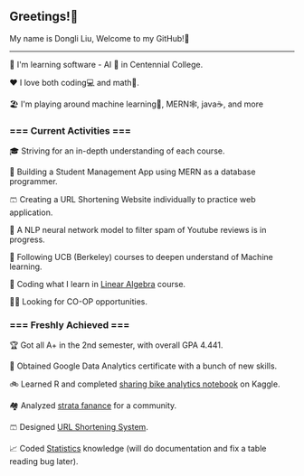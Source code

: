 ## Greetings!👋  

My name is Dongli Liu,  Welcome to my GitHub!🏡

----------------------------------------------------------

🌱 I'm learning software - AI 🤖 in Centennial College.  

❤️ I love both coding💻 and math🔢.   

🏖️ I'm playing around machine learning🧠, MERN🕸️, java☕, and more  

### === Current Activities ===

🎓 Striving for an in-depth understanding of each course.

🏫 Building a Student Management App using MERN as a database programmer.

🩳 Creating a URL Shortening Website individually to practice web application.

🧬 A NLP neural network model to filter spam of Youtube reviews is in progress.

🎢 Following UCB (Berkeley) courses to deepen understand of Machine learning.

🔢 Coding what I learn in [Linear Algebra](https://github.com/Dongli99/MatrixCalc) course.

👨‍💼 Looking for CO-OP opportunities.

### === Freshly Achieved ===

🏆 Got all A+ in the 2nd semester, with overall GPA 4.441.

📜 Obtained Google Data Analytics certificate with a bunch of new skills.

🚲 Learned R and completed [sharing bike analytics notebook](https://docs.google.com/presentation/d/1Hk36fAt6Zx2YISS7JFaht5jf18-jFTrqcbvt6S9DnS0/present?slide=id.g287bd23f883_0_125) on Kaggle.

🏘️ Analyzed [strata fanance](https://docs.google.com/presentation/d/1RZidPTdfEYnw-JegUfAAka78iGbZwcCarNc6Dbd8UzE/present?slide=id.p) for a  community.

🩳 Designed [URL Shortening System](https://github.com/Dongli99/SW-Design-USS).

📈 Coded [Statistics](https://github.com/Dongli99/AutoStat) knowledge (will do documentation and fix a table reading bug later).


